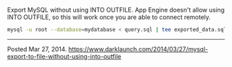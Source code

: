 Export MySQL without using INTO OUTFILE. App Engine doesn't allow using INTO OUTFILE, so this will work once you are able to connect remotely.

```sh
mysql -u root --database=mydatabase < query.sql | tee exported_data.sql
```

---

Posted Mar 27, 2014.
https://www.darklaunch.com/2014/03/27/mysql-export-to-file-without-using-into-outfile